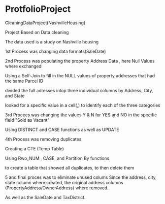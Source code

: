 # ProtfolioProject
CleaningDataProject(NashvilleHousing)


Project Based on Data cleaning

The data used is a study on Nashville housing

1st Process was changing data formats(SaleDate)

2nd Process was populating the property Address Data , here  Null Values where exchanged

Using a Self-Join to fill in the NULL values of property addresses that had the same Parcel ID

divided the full adresses intop three individual columns by Address, City, and State

 looked for a specific value in a cell(,) to identify each of the three categories
 
 3rd Procees was changing the values Y & N for YES and NO in the specific field "Sold as Vacant"
 
 Using DISTINCT and CASE functions as well as UPDATE
 
 4th Process was removing duplicates
 
 Creating  a CTE (Temp Table)
 
 Using Rwo_NUM , CASE, and Partition By functions
 
 to create a table that showed all duplicates, to then delete them
 
 5 and final proces was to eliminate unused colums
 Since the address, city, state column where created, the original address columns (PropertyAddress/OwnerAddress) where removed.
 
 As well as the SaleDate and TaxDistrict.

